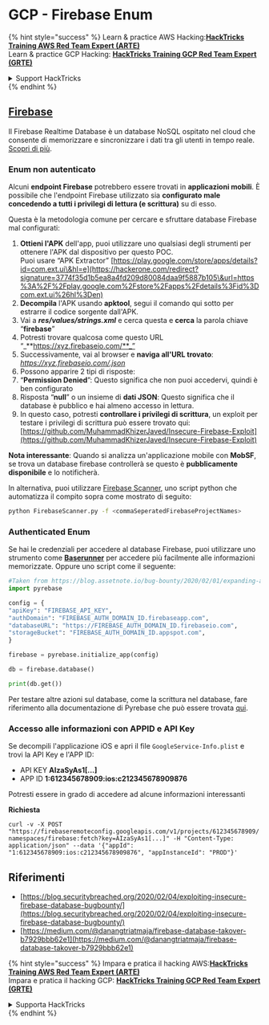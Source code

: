 # GCP - Firebase Enum

{% hint style="success" %}
Learn & practice AWS Hacking:<img src="../../../.gitbook/assets/image (1).png" alt="" data-size="line">[**HackTricks Training AWS Red Team Expert (ARTE)**](https://training.hacktricks.xyz/courses/arte)<img src="../../../.gitbook/assets/image (1).png" alt="" data-size="line">\
Learn & practice GCP Hacking: <img src="../../../.gitbook/assets/image (2).png" alt="" data-size="line">[**HackTricks Training GCP Red Team Expert (GRTE)**<img src="../../../.gitbook/assets/image (2).png" alt="" data-size="line">](https://training.hacktricks.xyz/courses/grte)

<details>

<summary>Support HackTricks</summary>

* Check the [**subscription plans**](https://github.com/sponsors/carlospolop)!
* **Join the** 💬 [**Discord group**](https://discord.gg/hRep4RUj7f) or the [**telegram group**](https://t.me/peass) or **follow** us on **Twitter** 🐦 [**@hacktricks\_live**](https://twitter.com/hacktricks\_live)**.**
* **Share hacking tricks by submitting PRs to the** [**HackTricks**](https://github.com/carlospolop/hacktricks) and [**HackTricks Cloud**](https://github.com/carlospolop/hacktricks-cloud) github repos.

</details>
{% endhint %}

## [Firebase](https://cloud.google.com/sdk/gcloud/reference/firebase/)

Il Firebase Realtime Database è un database NoSQL ospitato nel cloud che consente di memorizzare e sincronizzare i dati tra gli utenti in tempo reale. [Scopri di più](https://firebase.google.com/products/realtime-database/).

### Enum non autenticato

Alcuni **endpoint Firebase** potrebbero essere trovati in **applicazioni mobili**. È possibile che l'endpoint Firebase utilizzato sia **configurato male concedendo a tutti i privilegi di lettura (e scrittura)** su di esso.

Questa è la metodologia comune per cercare e sfruttare database Firebase mal configurati:

1. **Ottieni l'APK** dell'app, puoi utilizzare uno qualsiasi degli strumenti per ottenere l'APK dal dispositivo per questo POC.\
Puoi usare “APK Extractor” [https://play.google.com/store/apps/details?id=com.ext.ui\&hl=e](https://hackerone.com/redirect?signature=3774f35d1b5ea8a4fd209d80084daa9f5887b105\&url=https%3A%2F%2Fplay.google.com%2Fstore%2Fapps%2Fdetails%3Fid%3Dcom.ext.ui%26hl%3Den)
2. **Decompila** l'APK usando **apktool**, segui il comando qui sotto per estrarre il codice sorgente dall'APK.
3. Vai a _**res/values/strings.xml**_ e cerca questa e **cerca** la parola chiave “**firebase**”
4. Potresti trovare qualcosa come questo URL “_**https://xyz.firebaseio.com/**_”
5. Successivamente, vai al browser e **naviga all'URL trovato**: _https://xyz.firebaseio.com/.json_
6. Possono apparire 2 tipi di risposte:
1. “**Permission Denied**”: Questo significa che non puoi accedervi, quindi è ben configurato
2. Risposta “**null**” o un insieme di **dati JSON**: Questo significa che il database è pubblico e hai almeno accesso in lettura.
1. In questo caso, potresti **controllare i privilegi di scrittura**, un exploit per testare i privilegi di scrittura può essere trovato qui: [https://github.com/MuhammadKhizerJaved/Insecure-Firebase-Exploit](https://github.com/MuhammadKhizerJaved/Insecure-Firebase-Exploit)

**Nota interessante**: Quando si analizza un'applicazione mobile con **MobSF**, se trova un database firebase controllerà se questo è **pubblicamente disponibile** e lo notificherà.

In alternativa, puoi utilizzare [Firebase Scanner](https://github.com/shivsahni/FireBaseScanner), uno script python che automatizza il compito sopra come mostrato di seguito:
```bash
python FirebaseScanner.py -f <commaSeperatedFirebaseProjectNames>
```
### Authenticated Enum

Se hai le credenziali per accedere al database Firebase, puoi utilizzare uno strumento come [**Baserunner**](https://github.com/iosiro/baserunner) per accedere più facilmente alle informazioni memorizzate. Oppure uno script come il seguente:
```python
#Taken from https://blog.assetnote.io/bug-bounty/2020/02/01/expanding-attack-surface-react-native/
import pyrebase

config = {
"apiKey": "FIREBASE_API_KEY",
"authDomain": "FIREBASE_AUTH_DOMAIN_ID.firebaseapp.com",
"databaseURL": "https://FIREBASE_AUTH_DOMAIN_ID.firebaseio.com",
"storageBucket": "FIREBASE_AUTH_DOMAIN_ID.appspot.com",
}

firebase = pyrebase.initialize_app(config)

db = firebase.database()

print(db.get())
```
Per testare altre azioni sul database, come la scrittura nel database, fare riferimento alla documentazione di Pyrebase che può essere trovata [qui](https://github.com/thisbejim/Pyrebase).

### Accesso alle informazioni con APPID e API Key <a href="#access-info-with-appid-and-api-key" id="access-info-with-appid-and-api-key"></a>

Se decompili l'applicazione iOS e apri il file `GoogleService-Info.plist` e trovi la API Key e l'APP ID:

* API KEY **AIzaSyAs1\[...]**
* APP ID **1:612345678909:ios:c212345678909876**

Potresti essere in grado di accedere ad alcune informazioni interessanti

**Richiesta**

`curl -v -X POST "https://firebaseremoteconfig.googleapis.com/v1/projects/612345678909/namespaces/firebase:fetch?key=AIzaSyAs1[...]" -H "Content-Type: application/json" --data '{"appId": "1:612345678909:ios:c212345678909876", "appInstanceId": "PROD"}'`

## Riferimenti <a href="#references" id="references"></a>

* ​[https://blog.securitybreached.org/2020/02/04/exploiting-insecure-firebase-database-bugbounty/](https://blog.securitybreached.org/2020/02/04/exploiting-insecure-firebase-database-bugbounty/)​
* ​[https://medium.com/@danangtriatmaja/firebase-database-takover-b7929bbb62e1](https://medium.com/@danangtriatmaja/firebase-database-takover-b7929bbb62e1)​

{% hint style="success" %}
Impara e pratica il hacking AWS:<img src="../../../.gitbook/assets/image (1).png" alt="" data-size="line">[**HackTricks Training AWS Red Team Expert (ARTE)**](https://training.hacktricks.xyz/courses/arte)<img src="../../../.gitbook/assets/image (1).png" alt="" data-size="line">\
Impara e pratica il hacking GCP: <img src="../../../.gitbook/assets/image (2).png" alt="" data-size="line">[**HackTricks Training GCP Red Team Expert (GRTE)**<img src="../../../.gitbook/assets/image (2).png" alt="" data-size="line">](https://training.hacktricks.xyz/courses/grte)

<details>

<summary>Supporta HackTricks</summary>

* Controlla i [**piani di abbonamento**](https://github.com/sponsors/carlospolop)!
* **Unisciti al** 💬 [**gruppo Discord**](https://discord.gg/hRep4RUj7f) o al [**gruppo telegram**](https://t.me/peass) o **seguici** su **Twitter** 🐦 [**@hacktricks\_live**](https://twitter.com/hacktricks\_live)**.**
* **Condividi trucchi di hacking inviando PR ai** [**HackTricks**](https://github.com/carlospolop/hacktricks) e [**HackTricks Cloud**](https://github.com/carlospolop/hacktricks-cloud) repos su github.

</details>
{% endhint %}
